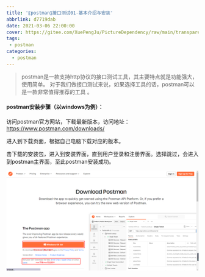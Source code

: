 ```yaml
---
title: '〖postman〗接口测试01-基本介绍与安装'
abbrlink: d7719dab
date: 2021-03-06 22:00:00
cover: https://gitee.com/XuePengJu/PictureDependency/raw/main/transparent_picture/transparent_picture%20(1).png
tags:
 - postman
categories:
  - postman
---
```


> postman是一款支持http协议的接口测试工具，其主要特点就是功能强大，使用简单。 对于我们做接口测试来说，如果选择工具的话，postman可以是一款非常值得推荐的工具 。

#### postman安装步骤（以windows为例）：

访问postman官方网站，下载最新版本，访问地址：https://www.postman.com/downloads/

进入到下载页面，根据自己电脑下载对应的版本。

击下载的安装包，进入到安装界面，直到用户登录和注册界面。选择跳过，会进入到postman主界面，至此postman安装成功。

 ![down]( /img/blog/postman/01/01.png) 